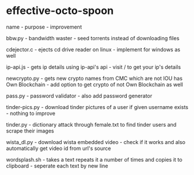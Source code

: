 # effective-octo-spoon
name - purpose - improvement

bbw.py - bandwidth waster - seed torrents instead of downloading files 
    
cdejector.c - ejects cd drive reader on linux - implement for windows as well  
    
ip-api.js - gets ip details using ip-api's api - visit / to get your ip's details  
  
newcrypto.py - gets new crypto names from CMC which are not IOU has Own Blockchain - add option to get crypto of not Own Blockchain as well  
  
pass.py - password validator - also add password generator  

tinder-pics.py - download tinder pictures of a user if given username exists - nothing to improve

tinder.py - dictionary attack through female.txt to find tinder users and scrape their images  

wista_dl.py - download wista embedded video - check if it works and also automatically get video id from url's source

wordsplash.sh - takes a text repeats it a number of times and copies it to clipboard - seperate each text by new line
